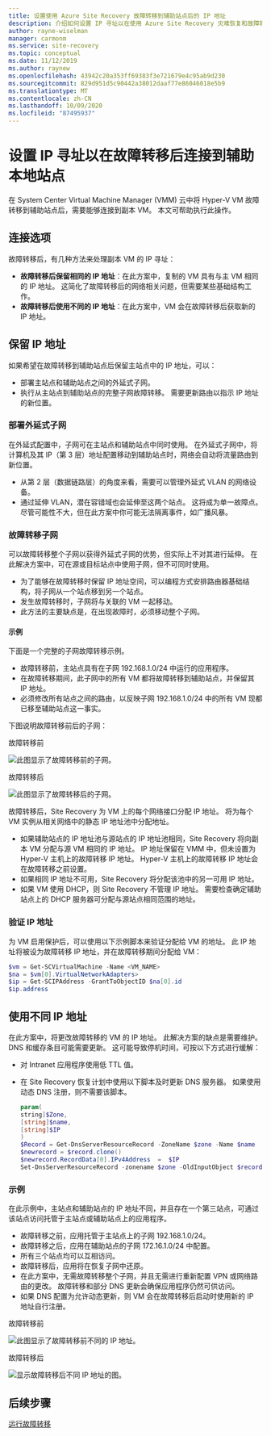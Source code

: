 ```yaml
---
title: 设置使用 Azure Site Recovery 故障转移到辅助站点后的 IP 地址
description: 介绍如何设置 IP 寻址以在使用 Azure Site Recovery 灾难恢复和故障转移后连接到辅助本地站点中的 VM。
author: rayne-wiselman
manager: carmonm
ms.service: site-recovery
ms.topic: conceptual
ms.date: 11/12/2019
ms.author: raynew
ms.openlocfilehash: 43942c20a353ff69383f3e721679e4c95ab9d230
ms.sourcegitcommit: 829d951d5c90442a38012daaf77e86046018e5b9
ms.translationtype: MT
ms.contentlocale: zh-CN
ms.lasthandoff: 10/09/2020
ms.locfileid: "87495937"
---
```

# <a name="set-up-ip-addressing-to-connect-to-a-secondary-on-premises-site-after-failover"></a>设置 IP 寻址以在故障转移后连接到辅助本地站点

在 System Center Virtual Machine Manager (VMM) 云中将 Hyper-V VM 故障转移到辅助站点后，需要能够连接到副本 VM。 本文可帮助执行此操作。 

## <a name="connection-options"></a>连接选项

故障转移后，有几种方法来处理副本 VM 的 IP 寻址： 

- **故障转移后保留相同的 IP 地址**：在此方案中，复制的 VM 具有与主 VM 相同的 IP 地址。 这简化了故障转移后的网络相关问题，但需要某些基础结构工作。
- **故障转移后使用不同的 IP 地址**：在此方案中，VM 会在故障转移后获取新的 IP 地址。 
 

## <a name="retain-the-ip-address"></a>保留 IP 地址

如果希望在故障转移到辅助站点后保留主站点中的 IP 地址，可以：

- 部署主站点和辅助站点之间的外延式子网。
- 执行从主站点到辅助站点的完整子网故障转移。 需要更新路由以指示 IP 地址的新位置。


### <a name="deploy-a-stretched-subnet"></a>部署外延式子网

在外延式配置中，子网可在主站点和辅助站点中同时使用。 在外延式子网中，将计算机及其 IP（第 3 层）地址配置移动到辅助站点时，网络会自动将流量路由到新位置。 

- 从第 2 层（数据链路层）的角度来看，需要可以管理外延式 VLAN 的网络设备。
- 通过延伸 VLAN，潜在容错域也会延伸至这两个站点。 这将成为单一故障点。 尽管可能性不大，但在此方案中你可能无法隔离事件，如广播风暴。 


### <a name="fail-over-a-subnet"></a>故障转移子网

可以故障转移整个子网以获得外延式子网的优势，但实际上不对其进行延伸。 在此解决方案中，可在源或目标站点中使用子网，但不可同时使用。

- 为了能够在故障转移时保留 IP 地址空间，可以编程方式安排路由器基础结构，将子网从一个站点移到另一个站点。
- 发生故障转移时，子网将与关联的 VM 一起移动。
- 此方法的主要缺点是，在出现故障时，必须移动整个子网。

#### <a name="example"></a>示例

下面是一个完整的子网故障转移示例。 

- 故障转移前，主站点具有在子网 192.168.1.0/24 中运行的应用程序。
- 在故障转移期间，此子网中的所有 VM 都将故障转移到辅助站点，并保留其 IP 地址。 
- 必须修改所有站点之间的路由，以反映子网 192.168.1.0/24 中的所有 VM 现都已移至辅助站点这一事实。

下图说明故障转移前后的子网：


故障转移前 

![此图显示了故障转移前的子网。](./media/hyper-v-vmm-networking/network-design2.png)

故障转移后 

![此图显示了故障转移后的子网。](./media/hyper-v-vmm-networking/network-design3.png)

故障转移后，Site Recovery 为 VM 上的每个网络接口分配 IP 地址。 将为每个 VM 实例从相关网络中的静态 IP 地址池中分配地址。

- 如果辅助站点的 IP 地址池与源站点的 IP 地址池相同，Site Recovery 将向副本 VM 分配与源 VM 相同的 IP 地址。 IP 地址保留在 VMM 中，但未设置为 Hyper-V 主机上的故障转移 IP 地址。 Hyper-V 主机上的故障转移 IP 地址会在故障转移之前设置。
- 如果相同 IP 地址不可用，Site Recovery 将分配该池中的另一可用 IP 地址。
- 如果 VM 使用 DHCP，则 Site Recovery 不管理 IP 地址。 需要检查确定辅助站点上的 DHCP 服务器可分配与源站点相同范围的地址。

### <a name="validate-the-ip-address"></a>验证 IP 地址

为 VM 启用保护后，可以使用以下示例脚本来验证分配给 VM 的地址。 此 IP 地址将被设为故障转移 IP 地址，并在故障转移期间分配给 VM：

```powershell
$vm = Get-SCVirtualMachine -Name <VM_NAME>
$na = $vm[0].VirtualNetworkAdapters>
$ip = Get-SCIPAddress -GrantToObjectID $na[0].id
$ip.address
```

## <a name="use-a-different-ip-address"></a>使用不同 IP 地址

在此方案中，将更改故障转移的 VM 的 IP 地址。 此解决方案的缺点是需要维护。  DNS 和缓存条目可能需要更新。 这可能导致停机时间，可按以下方式进行缓解：

- 对 Intranet 应用程序使用低 TTL 值。
- 在 Site Recovery 恢复计划中使用以下脚本及时更新 DNS 服务器。 如果使用动态 DNS 注册，则不需要该脚本。

    ```powershell
    param(
    string]$Zone,
    [string]$name,
    [string]$IP
    )
    $Record = Get-DnsServerResourceRecord -ZoneName $zone -Name $name
    $newrecord = $record.clone()
    $newrecord.RecordData[0].IPv4Address  =  $IP
    Set-DnsServerResourceRecord -zonename $zone -OldInputObject $record -NewInputObject $Newrecord
    ```
    
### <a name="example"></a>示例 

在此示例中，主站点和辅助站点的 IP 地址不同，并且存在一个第三站点，可通过该站点访问托管于主站点或辅助站点上的应用程序。

- 故障转移之前，应用托管于主站点上的子网 192.168.1.0/24。
- 故障转移之后，应用在辅助站点的子网 172.16.1.0/24 中配置。
- 所有三个站点均可以互相访问。
- 故障转移后，应用将在恢复子网中还原。
- 在此方案中，无需故障转移整个子网，并且无需进行重新配置 VPN 或网络路由的更改。 故障转移和部分 DNS 更新会确保应用程序仍然可供访问。
- 如果 DNS 配置为允许动态更新，则 VM 会在故障转移后启动时使用新的 IP 地址自行注册。

故障转移前 

![此图显示了故障转移前不同的 IP 地址。](./media/hyper-v-vmm-networking/network-design10.png)

故障转移后 

![显示故障转移后不同 IP 地址的图。](./media/hyper-v-vmm-networking/network-design11.png)


## <a name="next-steps"></a>后续步骤

[运行故障转移](hyper-v-vmm-failover-failback.md)

